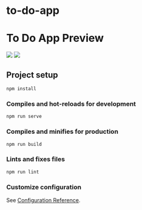 # to-do-app
# To Do App Preview
![](https://media.giphy.com/media/sVA6KMp9PIoKgMc2Ty/giphy.gif)
![](https://media.giphy.com/media/ZpvSlXS817vIQKwrpc/giphy.gif)
## Project setup
```
npm install
```

### Compiles and hot-reloads for development
```
npm run serve
```

### Compiles and minifies for production
```
npm run build
```

### Lints and fixes files
```
npm run lint
```

### Customize configuration
See [Configuration Reference](https://cli.vuejs.org/config/).
